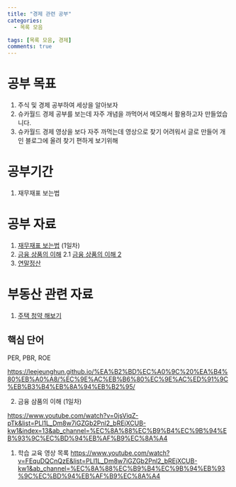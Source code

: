```yaml
---
title: "경제 관련 공부"
categories:
  - 목록 모음

tags: [목록 모음, 경제]
comments: true
---
```



# 공부 목표
 1. 주식 및 경제 공부하여 세상을 알아보자 
 2. 슈카월드 경제 공부를 보는데 자주 개념을 까먹어서 메모해서 활용하고자 만들었습니다.
 3. 슈카월드 경제 영상을 보다 자주 까먹는데 영상으로 찾기 어려워서 글로 만들어 개인 블로그에 올려 찾기 편하게 보기위해 


# 공부기간
1. 재무재표 보는법


# 공부 자료
1. [재무재표 보는법](https://leejeunghun.github.io/%EA%B2%BD%EC%A0%9C%20%EA%B4%80%EB%A0%A8/%EC%9E%AC%EB%B6%80%EC%9E%AC%ED%91%9C%EB%B3%B4%EB%8A%94%EB%B2%95/) (1일차)
2. [금융 상품의 이해](https://leejeunghun.github.io/%EA%B2%BD%EC%A0%9C%20%EA%B4%80%EB%A0%A8/%EA%B8%88%EC%9C%B5%EC%83%81%ED%92%88%EC%9D%98-%EC%9D%B4%ED%95%B4/)
2.1 [금융 상품의 이해 2](https://leejeunghun.github.io/%EA%B2%BD%EC%A0%9C%20%EA%B4%80%EB%A0%A8/%EA%B8%88%EC%9C%B5%EC%83%81%ED%92%88%EC%9D%98-%EC%9D%B4%ED%95%B42/)
3. [연말정산](https://leejeunghun.github.io/%EA%B2%BD%EC%A0%9C%20%EA%B4%80%EB%A0%A18/%EC%97%B0%EB%A7%90%EC%A0%95%EC%82%B0/)


# 부동산 관련 자료
1. [주택 청약 해보기]()

## 핵심 단어
PER, PBR, ROE

https://leejeunghun.github.io/%EA%B2%BD%EC%A0%9C%20%EA%B4%80%EB%A0%A8/%EC%9E%AC%EB%B6%80%EC%9E%AC%ED%91%9C%EB%B3%B4%EB%8A%94%EB%B2%95/

2. 금융 삼품의 이해 (1일차)

https://www.youtube.com/watch?v=0jsViqZ-pTk&list=PLl1L_Dm8w7iGZGb2Pnl2_bREjXCUB-kw1&index=13&ab_channel=%EC%8A%88%EC%B9%B4%EC%9B%94%EB%93%9C%EC%BD%94%EB%AF%B9%EC%8A%A4

1. 학습 교육 영상 목록
https://www.youtube.com/watch?v=FEquDQCnQzE&list=PLl1L_Dm8w7iGZGb2Pnl2_bREjXCUB-kw1&ab_channel=%EC%8A%88%EC%B9%B4%EC%9B%94%EB%93%9C%EC%BD%94%EB%AF%B9%EC%8A%A4